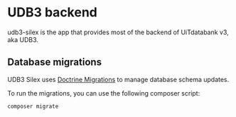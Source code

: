 # UDB3 backend

udb3-silex is the app that provides most of the backend of UiTdatabank v3, aka UDB3.

## Database migrations

UDB3 Silex uses [Doctrine Migrations](http://doctrine-migrations.readthedocs.org/en/latest/index.html)
to manage database schema updates.

To run the migrations, you can use the following composer script:
```
composer migrate
```
